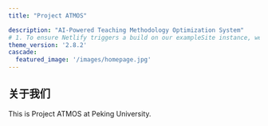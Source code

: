 ```yaml
---
title: "Project ATMOS"

description: "AI-Powered Teaching Methodology Optimization System"
# 1. To ensure Netlify triggers a build on our exampleSite instance, we need to change a file in the exampleSite directory.
theme_version: '2.8.2'
cascade:
  featured_image: '/images/homepage.jpg'
---
```


## 关于我们
This is Project ATMOS at Peking University.
